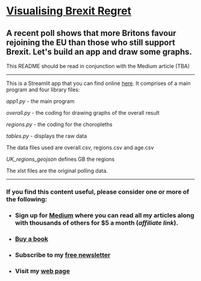 # [Visualising Brexit Regret](#)

## A recent poll shows that more Britons favour rejoining the EU than those who still support Brexit. Let's build an app and draw some graphs.

This README should be read in conjunction with the Medium article (TBA)

---

This is a Streamlit app that you can find online [here](https://alanjones2-alan-jones-article-code-pollapp1-vgotws.streamlit.app/). It comprises of a main program and four library files:

_app1.py_ - the main program

_overall.py_ - the coding for drawing graphs of the overall result

_regions.py_ - the coding for the choropleths


_tables.py_ - displays the raw data


The data files used are overall.csv, regions.csv and age.csv

_UK_regions_geojson_ defines GB the regions

The xlst files are the original polling data.


---
### If you find this content useful, please consider one or more of the following:

-  ### Sign up for [Medium](https://medium.com/@alan-jones/membership) where you can read all my articles along with thousands of others for $5 a month (_affiliate link_).  
-  ### [Buy a book](https://alanjones.gumroad.com/)
-  ### Subscribe to my [free newsletter](https://technofile.substack.com/)
-  ### Visit my [web page](alanjones2.github.io)